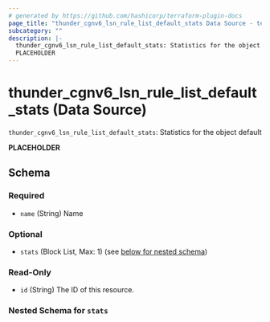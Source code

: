 ```yaml
---
# generated by https://github.com/hashicorp/terraform-plugin-docs
page_title: "thunder_cgnv6_lsn_rule_list_default_stats Data Source - terraform-provider-thunder"
subcategory: ""
description: |-
  thunder_cgnv6_lsn_rule_list_default_stats: Statistics for the object default
  PLACEHOLDER
---
```


# thunder_cgnv6_lsn_rule_list_default_stats (Data Source)

`thunder_cgnv6_lsn_rule_list_default_stats`: Statistics for the object default

__PLACEHOLDER__



<!-- schema generated by tfplugindocs -->
## Schema

### Required

- `name` (String) Name

### Optional

- `stats` (Block List, Max: 1) (see [below for nested schema](#nestedblock--stats))

### Read-Only

- `id` (String) The ID of this resource.

<a id="nestedblock--stats"></a>
### Nested Schema for `stats`


